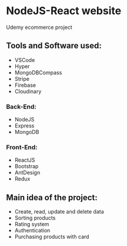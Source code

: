 NodeJS-React website  
======================

Udemy ecommerce project

Tools and Software used:
------------------------
-   VSCode
-   Hyper
-   MongoDBCompass
-   Stripe
-   Firebase
-   Cloudinary

### Back-End:
-   NodeJS
-   Express
-   MongoDB

### Front-End:
-   ReactJS
-   Bootstrap
-   AntDesign
-   Redux

Main idea of the project:
-------------------------
-   Create, read, update and delete data
-   Sorting products
-   Rating system
-   Authentication
-   Purchasing products with card

